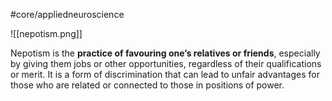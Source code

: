 #core/appliedneuroscience 

![[nepotism.png]]

Nepotism is the **practice of favouring one’s relatives or friends**, especially by giving them jobs or other opportunities, regardless of their qualifications or merit. It is a form of discrimination that can lead to unfair advantages for those who are related or connected to those in positions of power.
